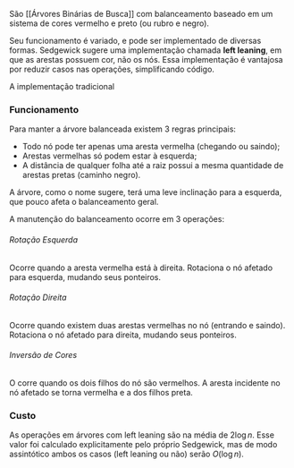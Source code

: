 São [[Árvores Binárias de Busca]] com balanceamento baseado em um sistema de cores vermelho e preto (ou rubro e negro).

Seu funcionamento é variado, e pode ser implementado de diversas formas.
Sedgewick sugere uma implementação chamada **left leaning**, em que as arestas possuem cor, não os nós. Essa implementação é vantajosa por reduzir casos nas operações, simplificando código.

A implementação tradicional 

### Funcionamento
Para manter a árvore balanceada existem 3 regras principais:
- Todo nó pode ter apenas uma aresta vermelha (chegando ou saindo);
- Arestas vermelhas só podem estar à esquerda;
- A distância de qualquer folha até a raiz possui a mesma quantidade de arestas pretas (caminho negro).

A árvore, como o nome sugere, terá uma leve inclinação para a esquerda, que pouco afeta o balanceamento geral.

A manutenção do balanceamento ocorre em 3 operações:
###### Rotação Esquerda
Ocorre quando a aresta vermelha está à direita.
Rotaciona o nó afetado para esquerda, mudando seus ponteiros.
###### Rotação Direita
Ocorre quando existem duas arestas vermelhas no nó (entrando e saindo).
Rotaciona o nó afetado para direita, mudando seus ponteiros.
###### Inversão de Cores
O corre quando os dois filhos do nó são vermelhos. 
A aresta incidente no nó afetado se torna vermelha e a dos filhos preta.

### Custo
As operações em árvores com left leaning são na média de $2\log{n}$. 
Esse valor foi calculado explicitamente pelo próprio Sedgewick, mas de modo assintótico ambos os casos (left leaning ou não) serão $O(\log{n})$.
